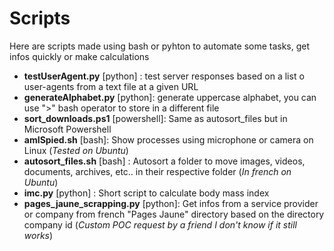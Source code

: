 # Scripts
Here are scripts made using bash or pyhton to automate some tasks, get infos quickly or make calculations

- **testUserAgent.py** [python] : test server responses based on a list o user-agents from a text file at a given URL 
- **generateAlphabet.py** [python]: generate uppercase alphabet, you can use ">" bash operator to store in a different file 
- **sort_downloads.ps1** [powershell]: Same as autosort_files but in Microsoft Powershell
- **amISpied.sh** [bash]: Show processes using microphone or camera on Linux (*Tested on Ubuntu*)
- **autosort_files.sh** [bash] : Autosort a folder to move images, videos, documents, archives, etc.. in their respective folder (*In french on Ubuntu*)
- **imc.py** [python] : Short script to calculate body mass index 
- **pages_jaune_scrapping.py** [python]: Get infos from a service provider or company from french "Pages Jaune" directory based on the directory company id (*Custom POC request by a friend I don't know if it still works*)
